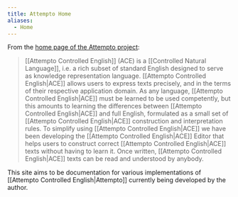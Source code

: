 ```yaml
---
title: Attempto Home
aliases:
  - Home
---
```

From the [home page of the Attempto project](http://attempto.ifi.uzh.ch/site/):

>[[Attempto Controlled English]] (ACE) is a [[Controlled Natural Language]], i.e. a rich subset of standard English designed to serve as knowledge representation language. [[Attempto Controlled English|ACE]] allows users to express texts precisely, and in the terms of their respective application domain. As any language, [[Attempto Controlled English|ACE]] must be learned to be used competently, but this amounts to learning the differences between [[Attempto Controlled English|ACE]] and full English, formulated as a small set of [[Attempto Controlled English|ACE]] construction and interpretation rules. To simplify using [[Attempto Controlled English|ACE]] we have been developing the [[Attempto Controlled English|ACE]] Editor that helps users to construct correct [[Attempto Controlled English|ACE]] texts without having to learn it. Once written, [[Attempto Controlled English|ACE]] texts can be read and understood by anybody.

This site aims to be documentation for various implementations of [[Attempto Controlled English|Attempto]] currently being developed by the author.